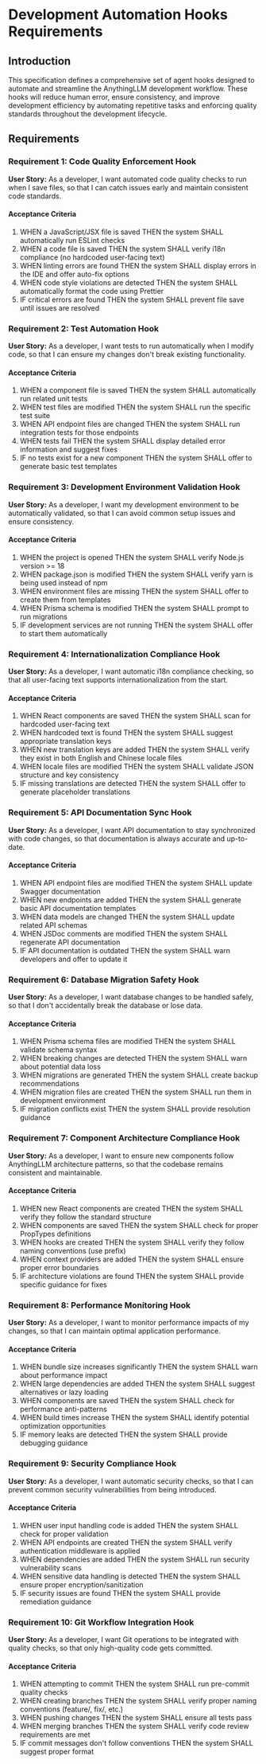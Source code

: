 # Development Automation Hooks Requirements

## Introduction

This specification defines a comprehensive set of agent hooks designed to automate and streamline the AnythingLLM development workflow. These hooks will reduce human error, ensure consistency, and improve development efficiency by automating repetitive tasks and enforcing quality standards throughout the development lifecycle.

## Requirements

### Requirement 1: Code Quality Enforcement Hook

**User Story:** As a developer, I want automated code quality checks to run when I save files, so that I can catch issues early and maintain consistent code standards.

#### Acceptance Criteria

1. WHEN a JavaScript/JSX file is saved THEN the system SHALL automatically run ESLint checks
2. WHEN a code file is saved THEN the system SHALL verify i18n compliance (no hardcoded user-facing text)
3. WHEN linting errors are found THEN the system SHALL display errors in the IDE and offer auto-fix options
4. WHEN code style violations are detected THEN the system SHALL automatically format the code using Prettier
5. IF critical errors are found THEN the system SHALL prevent file save until issues are resolved

### Requirement 2: Test Automation Hook

**User Story:** As a developer, I want tests to run automatically when I modify code, so that I can ensure my changes don't break existing functionality.

#### Acceptance Criteria

1. WHEN a component file is saved THEN the system SHALL automatically run related unit tests
2. WHEN test files are modified THEN the system SHALL run the specific test suite
3. WHEN API endpoint files are changed THEN the system SHALL run integration tests for those endpoints
4. WHEN tests fail THEN the system SHALL display detailed error information and suggest fixes
5. IF no tests exist for a new component THEN the system SHALL offer to generate basic test templates

### Requirement 3: Development Environment Validation Hook

**User Story:** As a developer, I want my development environment to be automatically validated, so that I can avoid common setup issues and ensure consistency.

#### Acceptance Criteria

1. WHEN the project is opened THEN the system SHALL verify Node.js version >= 18
2. WHEN package.json is modified THEN the system SHALL verify yarn is being used instead of npm
3. WHEN environment files are missing THEN the system SHALL offer to create them from templates
4. WHEN Prisma schema is modified THEN the system SHALL prompt to run migrations
5. IF development services are not running THEN the system SHALL offer to start them automatically

### Requirement 4: Internationalization Compliance Hook

**User Story:** As a developer, I want automatic i18n compliance checking, so that all user-facing text supports internationalization from the start.

#### Acceptance Criteria

1. WHEN React components are saved THEN the system SHALL scan for hardcoded user-facing text
2. WHEN hardcoded text is found THEN the system SHALL suggest appropriate translation keys
3. WHEN new translation keys are added THEN the system SHALL verify they exist in both English and Chinese locale files
4. WHEN locale files are modified THEN the system SHALL validate JSON structure and key consistency
5. IF missing translations are detected THEN the system SHALL offer to generate placeholder translations

### Requirement 5: API Documentation Sync Hook

**User Story:** As a developer, I want API documentation to stay synchronized with code changes, so that documentation is always accurate and up-to-date.

#### Acceptance Criteria

1. WHEN API endpoint files are modified THEN the system SHALL update Swagger documentation
2. WHEN new endpoints are added THEN the system SHALL generate basic API documentation templates
3. WHEN data models are changed THEN the system SHALL update related API schemas
4. WHEN JSDoc comments are modified THEN the system SHALL regenerate API documentation
5. IF API documentation is outdated THEN the system SHALL warn developers and offer to update it

### Requirement 6: Database Migration Safety Hook

**User Story:** As a developer, I want database changes to be handled safely, so that I don't accidentally break the database or lose data.

#### Acceptance Criteria

1. WHEN Prisma schema files are modified THEN the system SHALL validate schema syntax
2. WHEN breaking changes are detected THEN the system SHALL warn about potential data loss
3. WHEN migrations are generated THEN the system SHALL create backup recommendations
4. WHEN migration files are created THEN the system SHALL run them in development environment
5. IF migration conflicts exist THEN the system SHALL provide resolution guidance

### Requirement 7: Component Architecture Compliance Hook

**User Story:** As a developer, I want to ensure new components follow AnythingLLM architecture patterns, so that the codebase remains consistent and maintainable.

#### Acceptance Criteria

1. WHEN new React components are created THEN the system SHALL verify they follow the standard structure
2. WHEN components are saved THEN the system SHALL check for proper PropTypes definitions
3. WHEN hooks are created THEN the system SHALL verify they follow naming conventions (use prefix)
4. WHEN context providers are added THEN the system SHALL ensure proper error boundaries
5. IF architecture violations are found THEN the system SHALL provide specific guidance for fixes

### Requirement 8: Performance Monitoring Hook

**User Story:** As a developer, I want to monitor performance impacts of my changes, so that I can maintain optimal application performance.

#### Acceptance Criteria

1. WHEN bundle size increases significantly THEN the system SHALL warn about performance impact
2. WHEN large dependencies are added THEN the system SHALL suggest alternatives or lazy loading
3. WHEN components are saved THEN the system SHALL check for performance anti-patterns
4. WHEN build times increase THEN the system SHALL identify potential optimization opportunities
5. IF memory leaks are detected THEN the system SHALL provide debugging guidance

### Requirement 9: Security Compliance Hook

**User Story:** As a developer, I want automatic security checks, so that I can prevent common security vulnerabilities from being introduced.

#### Acceptance Criteria

1. WHEN user input handling code is added THEN the system SHALL check for proper validation
2. WHEN API endpoints are created THEN the system SHALL verify authentication middleware is applied
3. WHEN dependencies are added THEN the system SHALL run security vulnerability scans
4. WHEN sensitive data handling is detected THEN the system SHALL ensure proper encryption/sanitization
5. IF security issues are found THEN the system SHALL provide remediation guidance

### Requirement 10: Git Workflow Integration Hook

**User Story:** As a developer, I want Git operations to be integrated with quality checks, so that only high-quality code gets committed.

#### Acceptance Criteria

1. WHEN attempting to commit THEN the system SHALL run pre-commit quality checks
2. WHEN creating branches THEN the system SHALL verify proper naming conventions (feature/, fix/, etc.)
3. WHEN pushing changes THEN the system SHALL ensure all tests pass
4. WHEN merging branches THEN the system SHALL verify code review requirements are met
5. IF commit messages don't follow conventions THEN the system SHALL suggest proper format